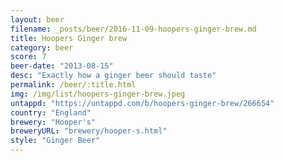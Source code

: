 ```yaml
---
layout: beer
filename: _posts/beer/2016-11-09-hoopers-ginger-brew.md
title: Hoopers Ginger brew
category: beer
score: 7
beer-date: "2013-08-15"
desc: "Exactly how a ginger beer should taste"
permalink: /beer/:title.html
img: /img/list/hoopers-ginger-brew.jpeg
untappd: "https://untappd.com/b/hoopers-ginger-brew/266654"
country: "England"
brewery: "Hooper's"
breweryURL: "brewery/hooper-s.html"
style: "Ginger Beer"
---
```

